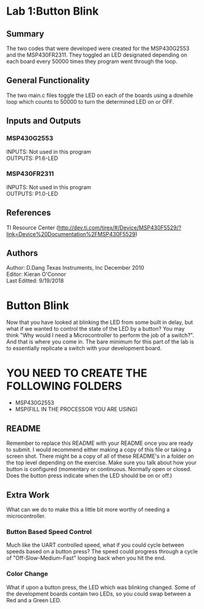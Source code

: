 # Lab 1:Button Blink

## Summary
 The two codes that were developed were created for the MSP430G2553 and the MSP430FR2311. They toggled an LED designated depending on each board every 50000 times they program went through the loop.

## General Functionality
 The two main.c files toggle the LED on each of the boards using a dowhile loop which counts to 50000 to turn the determined LED on or OFF.
## Inputs and Outputs

### MSP430G2553
 INPUTS: Not used in this program  
 OUTPUTS: P1.6-LED
 
### MSP430FR2311
 INPUTS: Not used in this program  
 OUTPUTS: P1.0-LED
 
## References
   TI Resource Center (http://dev.ti.com/tirex/#/Device/MSP430F5529/?link=Device%20Documentation%2FMSP430F5529)

## Authors

   Author: D.Dang
           Texas Instruments, Inc
           December 2010  
   Editor: Kieran O'Connor  
   Last Editted: 9/19/2018

# Button Blink
Now that you have looked at blinking the LED from some built in delay, but what if we wanted to control the state of the LED by a button? You may think "Why would I need a Microcontroller to perform the job of a switch?". And that is where you come in. The bare minimum for this part of the lab is to essentially replicate a switch with your development board.

# YOU NEED TO CREATE THE FOLLOWING FOLDERS
* MSP430G2553
* MSP(FILL IN THE PROCESSOR YOU ARE USING)

## README
Remember to replace this README with your README once you are ready to submit. I would recommend either making a copy of this file or taking a screen shot. There might be a copy of all of these README's in a folder on the top level depending on the exercise. Make sure you talk about how your button is configured (momentary or continuous. Normally open or closed. Does the button press indicate when the LED should be on or off.)

## Extra Work
What can we do to make this a little bit more worthy of needing a microcontroller.

### Button Based Speed Control
Much like the UART controlled speed, what if you could cycle between speeds based on a button press? The speed could progress through a cycle of "Off-Slow-Medium-Fast" looping back when you hit the end.

### Color Change
What if upon a button press, the LED which was blinking changed. Some of the development boards contain two LEDs, so you could swap between a Red and a Green LED.
